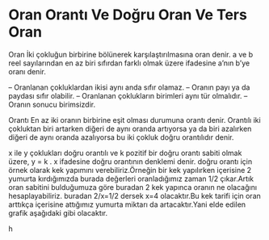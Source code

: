 # Oran Orantı Ve Doğru Oran Ve Ters Oran

Oran
İki çokluğun birbirine bölünerek karşılaştırılmasına oran denir. a ve b reel sayılarından en az biri sıfırdan farklı olmak üzere   ifadesine a’nın b’ye oranı denir.

– Oranlanan çokluklardan ikisi aynı anda sıfır olamaz.
– Oranın payı ya da paydası sıfır olabilir.
– Oranlanan çoklukların birimleri aynı tür olmalıdır.
– Oranın sonucu birimsizdir.


Orantı
En az iki  oranın birbirine  eşit olması durumuna  orantı denir.
Orantılı iki çokluktan biri artarken diğeri de aynı oranda artıyorsa ya da biri azalırken diğeri de aynı oranda azalıyorsa bu iki çokluk doğru orantılıdır denir.

x ile y çoklukları doğru orantılı ve k pozitif bir doğru orantı sabiti olmak üzere, y = k . x ifadesine doğru orantının denklemi denir.
doğru orantı için örnek olarak kek yapımını verebiliriz.Örneğin bir kek yapılırken içerisine 2 yumurta kırdığımızda burada değerleri oranladığımız zaman 1/2 çıkar.Artık oran sabitini bulduğumuza göre buradan 2 kek yapınca oranın ne olacağını hesaplayabiliriz. buradan 2/x=1/2 dersek x=4 olacaktır.Bu kek tarifi için oran arttıkça içerisine attığımız yumurta miktarı da artacaktır.Yani elde edilen grafik aşağıdaki gibi olacaktır.

<img src="https://www.basarisiralamalari.com/wp-content/uploads/2020/11/716.png" alt=""/>h



